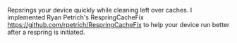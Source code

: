 Repsrings your device quickly while cleaning left over caches. I implemented Ryan Petrich's RespringCacheFix https://github.com/rpetrich/RespringCacheFix to help your device run better after a respring is initiated.
